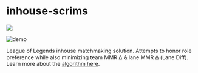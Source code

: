 # inhouse-scrims

<p>
  <a href="https://nxzq.github.io/inhouse-scrims" alt="GitHub Pages">
    <img src="https://img.shields.io/badge/pages%20-deployed-%23222222?logo=github&style=flat-square" />
  </a>
</p>

![demo](https://raw.githubusercontent.com/nxzq/misc/main/inhouse-scrims/demo.gif)

League of Legends inhouse matchmaking solution. Attempts to honor role preference while also minimizing team MMR Δ & lane MMR Δ (Lane Diff). Learn more about the [algorithm here](/packages/module/README.md).
